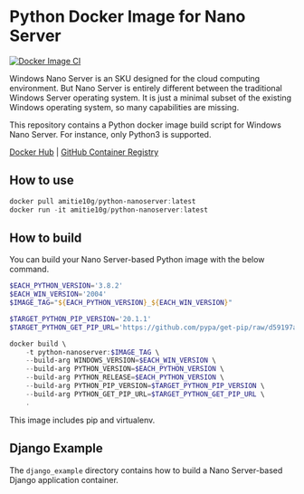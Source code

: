 # Python Docker Image for Nano Server

[![Docker Image CI](https://github.com/amitie10g/python-nanoserver/actions/workflows/docker-image.yml/badge.svg)](https://github.com/amitie10g/python-nanoserver/actions/workflows/docker-image.yml)

Windows Nano Server is an SKU designed for the cloud computing environment. But Nano Server is entirely different between the traditional Windows Server operating system. It is just a minimal subset of the existing Windows operating system, so many capabilities are missing.

This repository contains a Python docker image build script for Windows Nano Server. For instance, only Python3 is supported.

[Docker Hub](https://hub.docker.com/r/amitie10g/python-nanoserver) | [GitHub Container Registry](https://github.com/amitie10g/python-nanoserver/pkgs/container/python-nanoserver)

## How to use

```powershell
docker pull amitie10g/python-nanoserver:latest
docker run -it amitie10g/python-nanoserver:latest
```

## How to build

You can build your Nano Server-based Python image with the below command.

```powershell
$EACH_PYTHON_VERSION='3.8.2'
$EACH_WIN_VERSION='2004'
$IMAGE_TAG="${EACH_PYTHON_VERSION}_${EACH_WIN_VERSION}"

$TARGET_PYTHON_PIP_VERSION='20.1.1'
$TARGET_PYTHON_GET_PIP_URL='https://github.com/pypa/get-pip/raw/d59197a3c169cef378a22428a3fa99d33e080a5d/get-pip.py'

docker build \
    -t python-nanoserver:$IMAGE_TAG \
    --build-arg WINDOWS_VERSION=$EACH_WIN_VERSION \
    --build-arg PYTHON_VERSION=$EACH_PYTHON_VERSION \
    --build-arg PYTHON_RELEASE=$EACH_PYTHON_VERSION \
    --build-arg PYTHON_PIP_VERSION=$TARGET_PYTHON_PIP_VERSION \
    --build-arg PYTHON_GET_PIP_URL=$TARGET_PYTHON_GET_PIP_URL \
    .
```

This image includes pip and virtualenv.

## Django Example

The `django_example` directory contains how to build a Nano Server-based Django application container.
